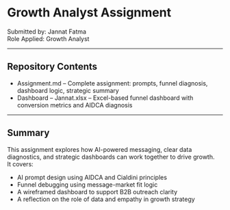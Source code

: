 # Growth Analyst Assignment

Submitted by: Jannat Fatma  
Role Applied: Growth Analyst

---

## Repository Contents

- Assignment.md – Complete assignment: prompts, funnel diagnosis, dashboard logic, strategic summary
- Dashboard – Jannat.xlsx – Excel-based funnel dashboard with conversion metrics and AIDCA diagnosis

---

## Summary

This assignment explores how AI-powered messaging, clear data diagnostics, and strategic dashboards can work together to drive growth.  
It covers:

- AI prompt design using AIDCA and Cialdini principles  
- Funnel debugging using message-market fit logic  
- A wireframed dashboard to support B2B outreach clarity  
- A reflection on the role of data and empathy in growth strategy


